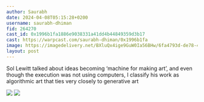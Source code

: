 ```yaml
---
author: Saurabh 
date: 2024-04-08T05:15:28+0200
username: saurabh-dhiman
fid: 264270
cast_id: 0x1996b1fa1886e9038331a41dd4b44849359d3b17
cast: https://warpcast.com/saurabh-dhiman/0x1996b1fa
image: https://imagedelivery.net/BXluQx4ige9GuW0Ia56BHw/6fa4793d-de78-4d72-3cd2-287c510efb00/original
layout: post
---
```

Sol Lewitt talked about ideas becoming ‘machine for making art’, and even though the execution was not using computers, I classify his work as algorithmic art that ties very closely to generative art  

![](https://imagedelivery.net/BXluQx4ige9GuW0Ia56BHw/6fa4793d-de78-4d72-3cd2-287c510efb00/original)
![](https://imagedelivery.net/BXluQx4ige9GuW0Ia56BHw/5617e4d7-8379-437f-90e1-1eb8a8fb2400/original)
